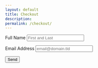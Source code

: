 ```yaml
---
layout: default
title: Checkout
description:
permalink: /checkout/
---
```


<div class="simpleCart_items"></div>

<form action="https://formspree.io/your@cornishmouth.cc" method="POST">
  <label for="full-name">Full Name</label>
  <input type="text" name="name" id="full-name" placeholder="First and Last" required="">
  
  <label for="email-address">Email Address</label>
  <input type="email" name="_replyto" id="email-address" placeholder="email@domain.tld" required="">

  <input type="hidden" name="' + item.get('id') + ' Name" value="' + item.get('name') + '">

  <input type="submit" value="Send">
</form>



